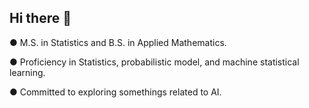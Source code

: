 ## Hi there 👋

● M.S. in Statistics and B.S. in Applied Mathematics.

● Proficiency in Statistics, probabilistic model, and machine statistical learning. 

● Committed to exploring somethings related to AI.

<!--
**ChiaHaoCheng/ChiaHaoCheng** is a ✨ _special_ ✨ repository because its `README.md` (this file) appears on your GitHub profile.

Here are some ideas to get you started:

- 🔭 I’m currently working on ...
- 🌱 I’m currently learning ...
- 👯 I’m looking to collaborate on ...
- 🤔 I’m looking for help with ...
- 💬 Ask me about ...
- 📫 How to reach me: ...
- 😄 Pronouns: ...
- ⚡ Fun fact: ...
-->
